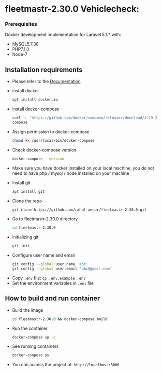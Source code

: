 # fleetmastr-2.30.0 Vehiclecheck:
### Prerequisites
Docker development implementation for Laravel 5.1.\* with:

* MySQL5.7.38
* PHP7.1.0
* Node-7

## Installation requirements
* Please refer to the [Documentation](https://docs.docker.com/desktop/install/linux-install/)
* Install docker
  ```sh 
  apt install docker.io
  ```
* Install docker-compose
  ```sh 
  curl -L "https://github.com/docker/compose/releases/download/1.29.2/docker-compose-$(uname -s)-$(uname -m)" -o /usr/local/bin/docker- 
  compose
  ```
* Assign permission to docker-compose
  ```sh 
  chmod +x /usr/local/bin/docker-compose
  ```
* Check docker-compose version
  ```sh
  docker-compose --version
  ```

* Make sure you have docker installed on your local machine, you do not need to have php / mysql / node installed on your machine
* Install git
  ```sh 
  apt install git
  ```
* Clone the repo
  ```sh
  git clone https://github.com/rahul-aecor/fleetmastr-2.30.0.git
  ```
* Go to fleetmastr-2.30.0 directory
  ```sh
  cd fleetmastr-2.30.0 
  ```
* Initializing git 
  ```sh 
  git init
  ```
* Configure user name and email
  ```sh 
  git config --global user.name 'abc'   
  git config --global user.email 'abc@gmail.com'
  ```
- Copy `.env` file: `cp .env.example .env`
- Set the environment variables in `.env` file
## How to build and run container

* Build the image
  ```sh
  cd fleetmastr-2.30.0 && docker-compose build
  ```
* Run the container
  ```sh
  docker-compose up -d
  ```
* See running containers
  ```sh
  docker-compose ps 
  ```
* You can access the project at: `http://localhost:8000`
